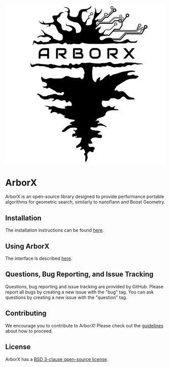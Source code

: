 ![ArborX](docs/logos/arborx_logo_v1.0.png)

ArborX
======
ArborX is an open-source library designed to provide performance portable
algorithms for geometric search, similarly to nanoflann and Boost Geometry.

Installation
------------
The installation instructions can be found [here](https://github.com/arborx/ArborX/blob/master/docs/build.md).

Using ArborX
------------
The interface is described [here](https://github.com/arborx/ArborX/blob/master/docs/bounding_volume_hierarchy.md#arborxbvh).

Questions, Bug Reporting, and Issue Tracking
--------------------------------------------
Questions, bug reporting and issue tracking are provided by GitHub. Please
report all bugs by creating a new issue with the "bug" tag. You can ask
questions by creating a new issue with the "question" tag.

Contributing
------------
We encourage you to contribute to ArborX! Please check out the
[guidelines](CONTRIBUTING.md) about how to proceed.

License
-------
ArborX has a [BSD 3-clause open-source license](LICENSE).
